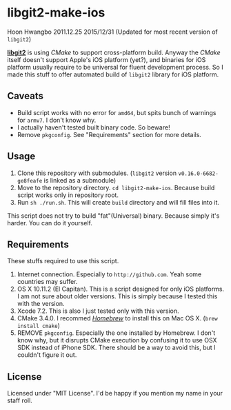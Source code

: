 libgit2-make-ios
================
Hoon Hwangbo
2011.12.25
2015/12/31 (Updated for most recent version of `libgit2`)

[**libgit2**](https://github.com/libgit2/libgit2) is using *CMake* to support cross-platform build.
Anyway the *CMake* itself doesn't support Apple's iOS platform (yet?), and binaries for iOS platform usually require
to be universal for fluent development process.
So I made this stuff to offer automated build of `libgit2` library for iOS platform.

Caveats
-------
- Build script works with no error for `amd64`, but spits bunch of warnings for `armv7`. I don't know why.
- I actually haven't tested built binary code. So beware!
- Remove `pkgconfig`. See "Requirements" section for more details.

Usage
-----
1. Clone this repository with submodules. (`libgit2` version `v0.16.0-6682-ge8feafe` is linked as a submodule)
2. Move to the repository directory. `cd libgit2-make-ios`. Because build script works only in repository root.
2. Run `sh ./run.sh`. This will create `build` directory and will fill files into it.

This script does not try to build "fat"(Universal) binary. Because simply it's harder. You can do it yourself.

Requirements
------------
These stuffs required to use this script.

1. Internet connection. Especially to `http://github.com`. Yeah some countries may suffer.
2. OS X 10.11.2 (El Capitan). This is a script designed for only iOS platforms.
   I am not sure about older versions. This is simply because I tested this with the version.
3. Xcode 7.2. This is also I just tested only with this version.
4. CMake 3.4.0. I recommed [*Homebrew*](http://mxcl.github.com/homebrew/) to install this 
   on Mac OS X. (`brew install cmake`)
5. REMOVE `pkgconfig`. Especially the one installed by Homebrew. I don't know why, but it disrupts CMake execution by
   confusing it to use OSX SDK instead of iPhone SDK. There should be a way to avoid this, but I couldn't figure it out.

License
-------
Licensed under "MIT License". I'd be happy if you mention my name in your staff roll.









